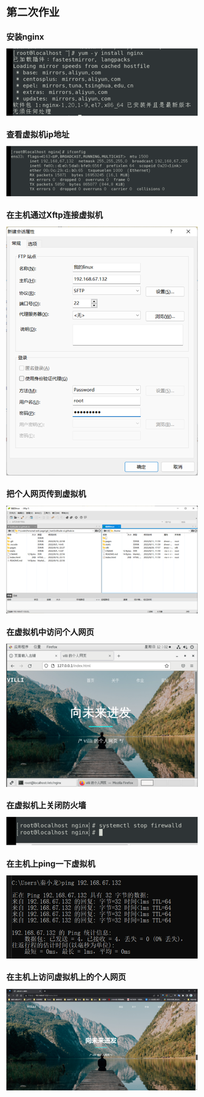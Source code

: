 # 第二次作业

## 安装nginx
![](resources/001.png)

## 查看虚拟机ip地址
![](resources/002.png)

## 在主机通过Xftp连接虚拟机
![](resources/003.png)

## 把个人网页传到虚拟机
![](resources/004.png)

## 在虚拟机中访问个人网页
![](resources/005.png)

## 在虚拟机上关闭防火墙
![](resources/006.png)

## 在主机上ping一下虚拟机
![](resources/007.png)

## 在主机上访问虚拟机上的个人网页
![](resources/008.png)